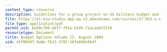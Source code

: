 ```yaml
---
content_type: resource
description: Guidelines for a group project on US military budget and force planning.
file: https://ol-ocw-studio-app-qa.s3.amazonaws.com/courses/17-953-u-s-budgets-for-national-security-fall-2010/45f0b94f9a0e7b222f0516fe600e9b4f_MIT17_953F10_Final_Project.pdf
file_type: application/pdf
parent_uid: ba50c7b6-e6f7-f91a-b195-f1acaabf2150
resourcetype: Document
title: Budget Options Volume II, August 2009
uid: 45f0b94f-9a0e-7b22-2f05-16fe600e9b4f
---
```

